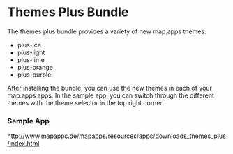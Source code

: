 # Themes Plus Bundle
The themes plus bundle provides a variety of new map.apps themes.
* plus-ice
* plus-light
* plus-lime
* plus-orange
* plus-purple

After installing the bundle, you can use the new themes in each of your map.apps apps. In the sample app, you can switch through the different themes with the theme selector in the top right corner.

### Sample App ####
http://www.mapapps.de/mapapps/resources/apps/downloads_themes_plus/index.html
